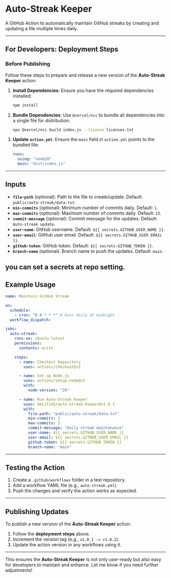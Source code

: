 # Auto-Streak Keeper

A GitHub Action to automatically maintain GitHub streaks by creating and updating a file multiple times daily.

---

## **For Developers: Deployment Steps**

### **Before Publishing**
Follow these steps to prepare and release a new version of the **Auto-Streak Keeper** action:

1. **Install Dependencies**:
   Ensure you have the required dependencies installed:
   ```bash
   npm install
   ```

2. **Bundle Dependencies**:
   Use `@vercel/ncc` to bundle all dependencies into a single file for distribution:
   ```bash
   npx @vercel/ncc build index.js --license licenses.txt
   ```

3. **Update `action.yml`**:
   Ensure the `main` field in `action.yml` points to the bundled file:
   ```yaml
   runs:
     using: "node20"
     main: "dist/index.js"
   ```
---

## **Inputs**

- **`file-path`** (optional): Path to the file to create/update. Default: `public/auto-streak/data.txt`.
- **`min-commits`** (optional): Minimum number of commits daily. Default: `1`.
- **`max-commits`** (optional): Maximum number of commits daily. Default: `15`.
- **`commit-message`** (optional): Commit message for the updates. Default: `Auto-streak update`.
- **`user-name`**: GitHub username. Default: `${{ secrets.GITHUB_USER_NAME }}`.
- **`user-email`**: GitHub user email. Default: `${{ secrets.GITHUB_USER_EMAIL }}`.
- **`github-token`**: GitHub token. Default: `${{ secrets.GITHUB_TOKEN }}`.
- **`branch-name`** (optional): Branch name to push the updates. Default: `main`.

you can set a secrets at repo setting. 
---

## **Example Usage**

```yaml
name: Maintain GitHub Streak

on:
  schedule:
    - cron: "0 0 * * *" # Runs daily at midnight
  workflow_dispatch:

jobs:
  auto-streak:
    runs-on: ubuntu-latest
    permissions:
      contents: write

    steps:
      - name: Checkout Repository
        uses: actions/checkout@v3

      - name: Set up Node.js
        uses: actions/setup-node@v3
        with:
          node-version: "20"

      - name: Run Auto-Streak Keeper
        uses: bmiit145/auto-streak-keeper@v1.0.1
        with:
          file-path: "public/auto-streak/data.txt"
          min-commits: 2
          max-commits: 5
          commit-message: "Daily streak maintenance"
          user-name: ${{ secrets.GITHUB_USER_NAME }}
          user-email: ${{ secrets.GITHUB_USER_EMAIL }}
          github-token: ${{ secrets.GITHUB_TOKEN }}
          branch-name: "main"
```

---

## **Testing the Action**

1. Create a `.github/workflows` folder in a test repository.
2. Add a workflow YAML file (e.g., `auto-streak.yml`).
3. Push the changes and verify the action works as expected.

---

## **Publishing Updates**
To publish a new version of the **Auto-Streak Keeper** action:

1. Follow the **deployment steps** above.
2. Increment the version tag (e.g., `v1.0.1 -> v1.0.2`).
3. Update the action version in any workflows using it.

---

This ensures the **Auto-Streak Keeper** is not only user-ready but also easy for developers to maintain and enhance. Let me know if you need further adjustments!
